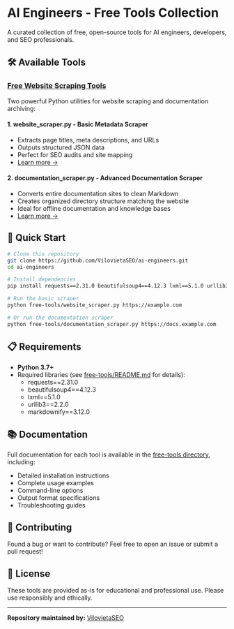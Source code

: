 # AI Engineers - Free Tools Collection

A curated collection of free, open-source tools for AI engineers, developers, and SEO professionals.

## 🛠️ Available Tools

### [Free Website Scraping Tools](./free-tools/)

Two powerful Python utilities for website scraping and documentation archiving:

#### 1. **website_scraper.py** - Basic Metadata Scraper
- Extracts page titles, meta descriptions, and URLs
- Outputs structured JSON data
- Perfect for SEO audits and site mapping
- [Learn more →](./free-tools/README.md#tool-1-website_scraperpy)

#### 2. **documentation_scraper.py** - Advanced Documentation Scraper
- Converts entire documentation sites to clean Markdown
- Creates organized directory structure matching the website
- Ideal for offline documentation and knowledge bases
- [Learn more →](./free-tools/README.md#tool-2-documentation_scraperpy)

## 🚀 Quick Start

```bash
# Clone this repository
git clone https://github.com/VilovietaSEO/ai-engineers.git
cd ai-engineers

# Install dependencies
pip install requests==2.31.0 beautifulsoup4==4.12.3 lxml==5.1.0 urllib3==2.2.0 markdownify==3.12.0

# Run the basic scraper
python free-tools/website_scraper.py https://example.com

# Or run the documentation scraper
python free-tools/documentation_scraper.py https://docs.example.com
```

## 📋 Requirements

- **Python 3.7+**
- Required libraries (see [free-tools/README.md](./free-tools/README.md) for details):
  - requests==2.31.0
  - beautifulsoup4==4.12.3
  - lxml==5.1.0
  - urllib3==2.2.0
  - markdownify==3.12.0

## 📚 Documentation

Full documentation for each tool is available in the [free-tools directory](./free-tools/README.md), including:
- Detailed installation instructions
- Complete usage examples
- Command-line options
- Output format specifications
- Troubleshooting guides

## 🤝 Contributing

Found a bug or want to contribute? Feel free to open an issue or submit a pull request!

## 📄 License

These tools are provided as-is for educational and professional use. Please use responsibly and ethically.

---

**Repository maintained by:** [VilovietaSEO](https://github.com/VilovietaSEO)
